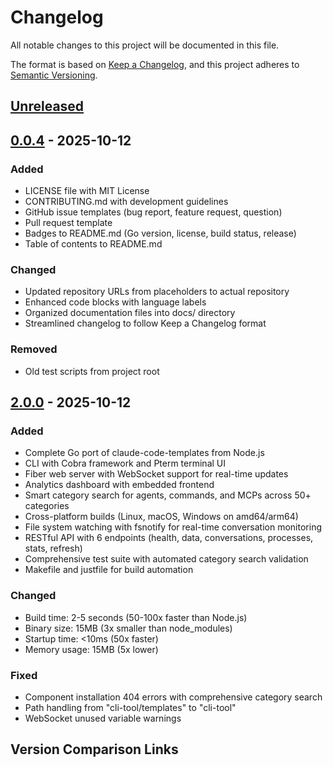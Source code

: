 # Changelog

All notable changes to this project will be documented in this file.

The format is based on [Keep a Changelog](https://keepachangelog.com/en/1.0.0/),
and this project adheres to [Semantic Versioning](https://semver.org/spec/v2.0.0.html).

## [Unreleased]

## [0.0.4] - 2025-10-12

### Added
- LICENSE file with MIT License
- CONTRIBUTING.md with development guidelines
- GitHub issue templates (bug report, feature request, question)
- Pull request template
- Badges to README.md (Go version, license, build status, release)
- Table of contents to README.md

### Changed
- Updated repository URLs from placeholders to actual repository
- Enhanced code blocks with language labels
- Organized documentation files into docs/ directory
- Streamlined changelog to follow Keep a Changelog format

### Removed
- Old test scripts from project root

## [2.0.0] - 2025-10-12

### Added
- Complete Go port of claude-code-templates from Node.js
- CLI with Cobra framework and Pterm terminal UI
- Fiber web server with WebSocket support for real-time updates
- Analytics dashboard with embedded frontend
- Smart category search for agents, commands, and MCPs across 50+ categories
- Cross-platform builds (Linux, macOS, Windows on amd64/arm64)
- File system watching with fsnotify for real-time conversation monitoring
- RESTful API with 6 endpoints (health, data, conversations, processes, stats, refresh)
- Comprehensive test suite with automated category search validation
- Makefile and justfile for build automation

### Changed
- Build time: 2-5 seconds (50-100x faster than Node.js)
- Binary size: 15MB (3x smaller than node_modules)
- Startup time: <10ms (50x faster)
- Memory usage: 15MB (5x lower)

### Fixed
- Component installation 404 errors with comprehensive category search
- Path handling from "cli-tool/templates" to "cli-tool"
- WebSocket unused variable warnings

## Version Comparison Links

[Unreleased]: https://github.com/schlunsen/claude-templates-go/compare/v0.0.4...HEAD
[0.0.4]: https://github.com/schlunsen/claude-templates-go/compare/v2.0.0...v0.0.4
[2.0.0]: https://github.com/schlunsen/claude-templates-go/releases/tag/v2.0.0
